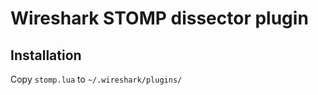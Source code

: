 Wireshark STOMP dissector plugin
================================

## Installation
Copy `stomp.lua` to `~/.wireshark/plugins/`

